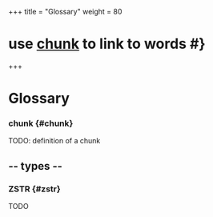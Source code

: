 +++
title = "Glossary"
weight = 80

# use [chunk](/g#chunk) to link to words #}
+++

<div class="glossary">

# Glossary


### chunk {#chunk}
TODO: definition of a chunk

## -- types -- 

### ZSTR {#zstr}
TODO


</div>
